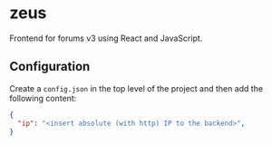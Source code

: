 # zeus

Frontend for forums v3 using React and JavaScript.

## Configuration

Create a `config.json` in the top level of the project and then add the following content:

```json
{
  "ip": "<insert absolute (with http) IP to the backend>",
}
```
